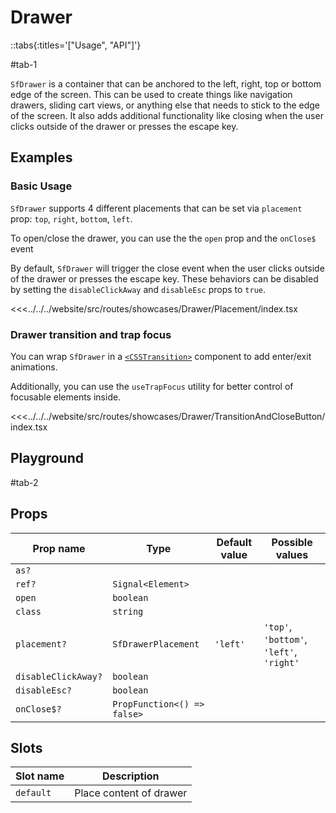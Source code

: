 # Drawer

::tabs{:titles='["Usage", "API"]'}

#tab-1

`SfDrawer` is a container that can be anchored to the left, right, top or bottom edge of the screen. This can be used to create things like navigation drawers, sliding cart views, or anything else that needs to stick to the edge of the screen. It also adds additional functionality like closing when the user clicks outside of the drawer or presses the escape key.

## Examples

### Basic Usage

`SfDrawer` supports 4 different placements that can be set via `placement` prop: `top`, `right`, `bottom`, `left`.

To open/close the drawer, you can use the the `open` prop and the `onClose$` event

By default, `SfDrawer` will trigger the close event when the user clicks outside of the drawer or presses the escape key. These behaviors can be disabled by setting the `disableClickAway` and `disableEsc` props to `true`.

<Showcase showcase-name="Drawer/Placement" style="min-height:400px">

<<<../../../website/src/routes/showcases/Drawer/Placement/index.tsx

</Showcase>

### Drawer transition and trap focus

You can wrap `SfDrawer` in a [`<CSSTransition>`](https://reactcommunity.org/react-transition-group/css-transition) component to add enter/exit animations.

Additionally, you can use the `useTrapFocus` utility for better control of focusable elements inside.

<Showcase showcase-name="Drawer/TransitionAndCloseButton" style="min-height: 400px;" no-scale>

<<<../../../website/src/routes/showcases/Drawer/TransitionAndCloseButton/index.tsx

</Showcase>

<!-- ## Accessibility notes

The component is providing keyboard accessibility with `@keydown.esc="onEscKeyDown"` and `onClickOutside` function which allows users to close the drawer by pressing the Escape key or click outside of the drawer. -->

## Playground

<Generate class="playground" style="height: 600px;"/>

#tab-2

## Props

| Prop name           | Type                        | Default value | Possible values                          |
| ------------------- | --------------------------- | ------------- | ---------------------------------------- |
| `as?`               |                             |               |                                          |
| `ref?`              | `Signal<Element>`           |               |                                          |
| `open`              | `boolean`                   |               |                                          |
| `class`             | `string`                    |               |                                          |
| `placement?`        | `SfDrawerPlacement`         | `'left'`      | `'top'`, `'bottom'`, `'left'`, `'right'` |
| `disableClickAway?` | `boolean`                   |               |                                          |
| `disableEsc?`       | `boolean`                   |               |                                          |
| `onClose$?`         | `PropFunction<() => false>` |               |                                          |

## Slots

| Slot name | Description             |
| --------- | ----------------------- |
| `default` | Place content of drawer |
